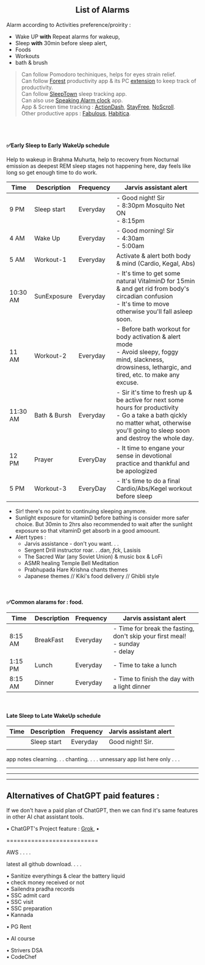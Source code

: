 <h2 align="center">List of Alarms</h2>

Alarm according to Activities preference/proirity :  
- Wake UP **with** Repeat alarms for wakeup,
- Sleep **with** 30min before sleep alert,
- Foods
- Workouts
- bath & brush

> Can follow Pomodoro techiniques, helps for eyes strain relief.  
> Can follow [Forest](https://play.google.com/store/search?q=forest&c=apps) productivity app & its PC [extension](https://chromewebstore.google.com/detail/forest-stay-focused-be-pr/kjacjjdnoddnpbbcjilcajfhhbdhkpgk) to keep track of productivity.  
> Can follow [SleepTown](https://play.google.com/store/apps/details?id=seekrtech.sleep) sleep tracking app.  
> Can also use [Speaking Alarm clock](https://play.google.com/store/apps/details?id=com.comostudio.hourlyreminder) app.  
> App & Screen time tracking : [ActionDash](https://play.google.com/store/apps/details?id=com.actiondash.playstore), [StayFree](https://play.google.com/store/apps/details?id=com.burockgames.timeclocker), [NoScroll](https://play.google.com/store/apps/details?id=com.newswarajya.noswipe.reelshortblocker).  
> Other productive apps : [Fabulous](https://play.google.com/store/apps/details?id=co.thefabulous.app), [Habitica](https://play.google.com/store/apps/details?id=com.habitrpg.android.habitica).

<br>
<br>



#### ✅Early Sleep to Early WakeUp schedule
Help to wakeup in Brahma Muhurta, help to recovery from Nocturnal emission as deepest REM sleep stages not happening here, day feels like long so get enough time to do work.

| Time | Description | Frequency | Jarvis assistant alert |
| ---- | ----------- | --------- | ---------------------- |
| 9 PM | Sleep start | Everyday  | - Good night! Sir<br>- 8:30pm Mosquito Net ON<br>- 8:15pm |
| 4 AM | Wake Up     | Everyday  | - Good morning! Sir<br>- 4:30am<br>- 5:00am |
| 5 AM | Workout-1   | Everyday  | Activate & alert both body & mind (Cardio, Kegal, Abs) |
| 10:30 AM | SunExposure | Everyday | - It's time to get some natural VitalminD for 15min & and get rid from body's circadian confusion<br>- It's time to move otherwise you'll fall asleep soon. |
| 11 AM | Workout-2 | Everyday  | - Before bath workout for body activation & alert mode<br>- Avoid sleepy, foggy mind, slackness, drowsiness, lethargic, and tired, etc. to make any excuse. |
| 11:30 AM | Bath & Bursh | Everyday | - Sir it's time to fresh up & be active for next some hours for productivity<br>- Go a take a bath qickly no matter what, otherwise you'll going to sleep soon and destroy the whole day. |
| 12 PM | Prayer | EveryDay | - It time to engane your sense in devotional practice and thankful and be apologized |
| 5 PM | Workout-3 | EveryDay | - It's time to do a final Cardio/Abs/Kegel workout before sleep |

- Sir! there's no point to continuing sleeping anymore.
- Sunlight exposure for vitaminD before bathing is consider more safer choice. But 30min to 2hrs also recommended to wait after the sunlight exposure so that vitaminD get absorb in a good amoount.
- Alert types :
  - Jarvis assistance - don't you want. . .
  - Sergent Drill instructor roar. . .da*n, f*ck, Lasisis
  - The Sacred War (any Soviet Union) & music box & LoFi
  - ASMR healing Temple Bell Meditation
  - Prabhupada Hare Krishna chants themes
  - Japanese themes // Kiki's food delivery // Ghibli style

<br>


#### ✅Common alarams for : food.
| Time | Description | Frequency | Jarvis assistant alert |
| ---- | ----------- | --------- | ---------------------- |
| 8:15 AM | BreakFast | Everyday  | - Time for break the fasting, don't skip your first meal!<br>- sunday<br>- delay |
| 1:15 PM | Lunch | Everyday | - Time to take a lunch |
| 8:15 AM | Dinner | Everyday | - Time to finish the day with a light dinner |


<br>

#### Late Sleep to Late WakeUp schedule

| Time | Description | Frequency | Jarvis assistant alert |
| ---- | ----------- | --------- | ---------------------- |
|      | Sleep start | Everyday  | Good night! Sir. |
|      |             |           |                  |



app notes clearning. . .
chanting. . . .
unnessary app list here only . . .


-----
-----
-----



## Alternatives of ChatGPT paid features : 
If we don't have a paid plan of ChatGPT, then we can find it's same features in other AI chat assistant tools.

• ChatGPT's Project feature : [Grok](https://grok.com/), 
• 

==========================

AWS . . . .  

latest all github download. . . .  

• Sanitize everythings & clear the battery liquid  
• check money received or not  
• Sailendra pradha records  
• SSC admit card  
• SSC visit  
• SSC preparation  
• Kannada  

• PG Rent  

• AI course  

• Strivers DSA  
• CodeChef  


